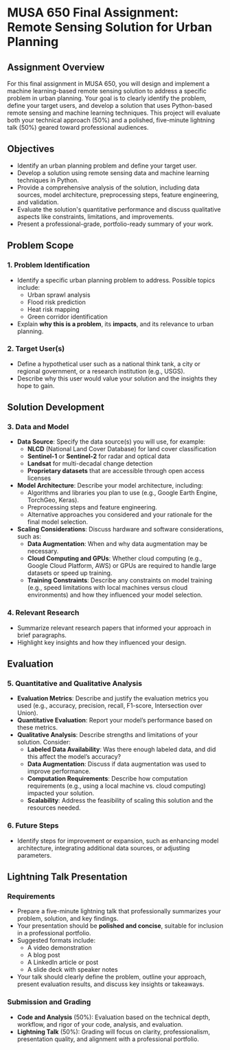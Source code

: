 # MUSA 650 Final Assignment: Remote Sensing Solution for Urban Planning

## Assignment Overview

For this final assignment in MUSA 650, you will design and implement a machine learning-based remote sensing solution to address a specific problem in urban planning. Your goal is to clearly identify the problem, define your target users, and develop a solution that uses Python-based remote sensing and machine learning techniques. This project will evaluate both your technical approach (50%) and a polished, five-minute lightning talk (50%) geared toward professional audiences.

## Objectives

- Identify an urban planning problem and define your target user.
- Develop a solution using remote sensing data and machine learning techniques in Python.
- Provide a comprehensive analysis of the solution, including data sources, model architecture, preprocessing steps, feature engineering, and validation.
- Evaluate the solution's quantitative performance and discuss qualitative aspects like constraints, limitations, and improvements.
- Present a professional-grade, portfolio-ready summary of your work.

## Problem Scope

### 1. Problem Identification

- Identify a specific urban planning problem to address. Possible topics include:
  - Urban sprawl analysis
  - Flood risk prediction
  - Heat risk mapping
  - Green corridor identification
- Explain **why this is a problem**, its **impacts**, and its relevance to urban planning.

### 2. Target User(s)

- Define a hypothetical user such as a national think tank, a city or regional government, or a research institution (e.g., USGS).
- Describe why this user would value your solution and the insights they hope to gain.

## Solution Development

### 3. Data and Model

- **Data Source**: Specify the data source(s) you will use, for example:
  - **NLCD** (National Land Cover Database) for land cover classification
  - **Sentinel-1** or **Sentinel-2** for radar and optical data
  - **Landsat** for multi-decadal change detection
  - **Proprietary datasets** that are accessible through open access licenses
- **Model Architecture**: Describe your model architecture, including:
  - Algorithms and libraries you plan to use (e.g., Google Earth Engine, TorchGeo, Keras).
  - Preprocessing steps and feature engineering.
  - Alternative approaches you considered and your rationale for the final model selection.
- **Scaling Considerations**: Discuss hardware and software considerations, such as:
  - **Data Augmentation**: When and why data augmentation may be necessary.
  - **Cloud Computing and GPUs**: Whether cloud computing (e.g., Google Cloud Platform, AWS) or GPUs are required to handle large datasets or speed up training.
  - **Training Constraints**: Describe any constraints on model training (e.g., speed limitations with local machines versus cloud environments) and how they influenced your model selection.

### 4. Relevant Research

- Summarize relevant research papers that informed your approach in brief paragraphs.
- Highlight key insights and how they influenced your design.

## Evaluation

### 5. Quantitative and Qualitative Analysis

- **Evaluation Metrics**: Describe and justify the evaluation metrics you used (e.g., accuracy, precision, recall, F1-score, Intersection over Union).
- **Quantitative Evaluation**: Report your model’s performance based on these metrics.
- **Qualitative Analysis**: Describe strengths and limitations of your solution. Consider:
  - **Labeled Data Availability**: Was there enough labeled data, and did this affect the model’s accuracy?
  - **Data Augmentation**: Discuss if data augmentation was used to improve performance.
  - **Computation Requirements**: Describe how computation requirements (e.g., using a local machine vs. cloud computing) impacted your solution.
  - **Scalability**: Address the feasibility of scaling this solution and the resources needed.

### 6. Future Steps

- Identify steps for improvement or expansion, such as enhancing model architecture, integrating additional data sources, or adjusting parameters.

## Lightning Talk Presentation

### Requirements

- Prepare a five-minute lightning talk that professionally summarizes your problem, solution, and key findings.
- Your presentation should be **polished and concise**, suitable for inclusion in a professional portfolio.
- Suggested formats include:
  - A video demonstration
  - A blog post
  - A LinkedIn article or post
  - A slide deck with speaker notes
- Your talk should clearly define the problem, outline your approach, present evaluation results, and discuss key insights or takeaways.

### Submission and Grading

- **Code and Analysis** (50%): Evaluation based on the technical depth, workflow, and rigor of your code, analysis, and evaluation.
- **Lightning Talk** (50%): Grading will focus on clarity, professionalism, presentation quality, and alignment with a professional portfolio.
